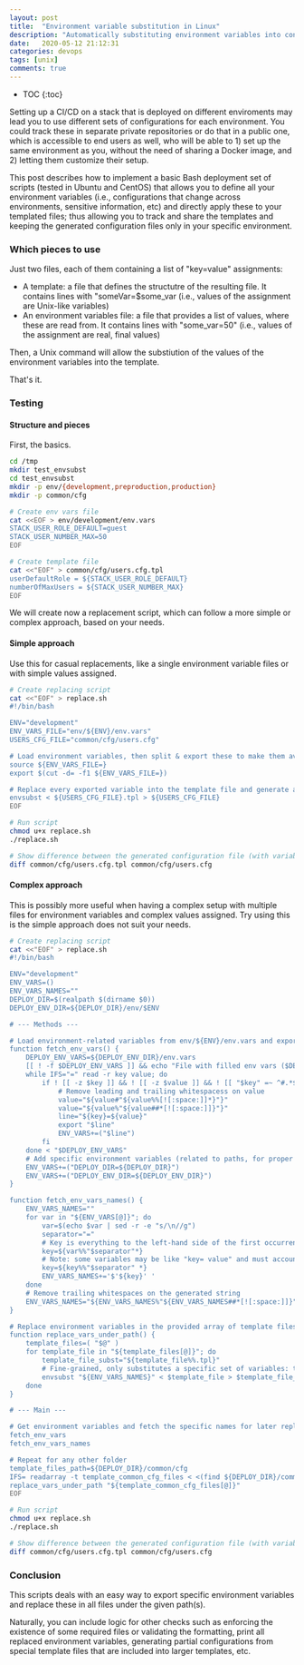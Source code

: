 ```yaml
---
layout: post
title:  "Environment variable substitution in Linux"
description: "Automatically substituting environment variables into configuration files"
date:   2020-05-12 21:12:31
categories: devops
tags: [unix]
comments: true
---
```


* TOC
{:toc}

Setting up a CI/CD on a stack that is deployed on different enviroments may lead you to use different sets of configurations for each environment. You could track these in separate private repositories or do that in a public one, which is accessible to end users as well, who will be able to 1) set up the same environment as you, without the need of sharing a Docker image, and 2) letting them customize their setup.

This post describes how to implement a basic Bash deployment set of scripts (tested in Ubuntu and CentOS) that allows you to define all your environment variables (i.e., configurations that change across environments, sensitive information, etc) and directly apply these to your templated files; thus allowing you to track and share the templates and keeping the generated configuration files only in your specific environment.

<!--more-->

### Which pieces to use

Just two files, each of them containing a list of "key=value" assignments:
 * A template: a file that defines the structutre of the resulting file. It contains lines with "someVar=$some_var (i.e., values of the assignment are Unix-like variables)
 * An environment variables file: a file that provides a list of values, where these are read from. It contains lines with "some_var=50" (i.e., values of the assignment are real, final values)

Then, a Unix command will allow the substiution of the values of the environment variables into the template.

That's it.

### Testing

#### Structure and pieces

First, the basics.

```bash
cd /tmp
mkdir test_envsubst
cd test_envsubst
mkdir -p env/{development,preproduction,production}
mkdir -p common/cfg

# Create env vars file
cat <<EOF > env/development/env.vars
STACK_USER_ROLE_DEFAULT=guest
STACK_USER_NUMBER_MAX=50
EOF

# Create template file
cat <<"EOF" > common/cfg/users.cfg.tpl
userDefaultRole = ${STACK_USER_ROLE_DEFAULT}
numberOfMaxUsers = ${STACK_USER_NUMBER_MAX}
EOF
```

We will create now a replacement script, which can follow a more simple or complex approach, based on your needs.

#### Simple approach

Use this for casual replacements, like a single environment variable files or with simple values assigned.

```bash
# Create replacing script
cat <<"EOF" > replace.sh
#!/bin/bash

ENV="development"
ENV_VARS_FILE="env/${ENV}/env.vars"
USERS_CFG_FILE="common/cfg/users.cfg"

# Load environment variables, then split & export these to make them available
source ${ENV_VARS_FILE=}
export $(cut -d= -f1 ${ENV_VARS_FILE=})

# Replace every exported variable into the template file and generate a new output file
envsubst < ${USERS_CFG_FILE}.tpl > ${USERS_CFG_FILE}
EOF

# Run script
chmod u+x replace.sh
./replace.sh

# Show difference between the generated configuration file (with variables substitued) and the original template file
diff common/cfg/users.cfg.tpl common/cfg/users.cfg
```

#### Complex approach

This is possibly more useful when having a complex setup with multiple files for environment variables and complex values assigned. Try using this is the simple approach does not suit your needs.

```bash
# Create replacing script
cat <<"EOF" > replace.sh
#!/bin/bash

ENV="development"
ENV_VARS=()
ENV_VARS_NAMES=""
DEPLOY_DIR=$(realpath $(dirname $0))
DEPLOY_ENV_DIR=${DEPLOY_DIR}/env/$ENV

# --- Methods ---

# Load environment-related variables from env/${ENV}/env.vars and export them
function fetch_env_vars() {
    DEPLOY_ENV_VARS=${DEPLOY_ENV_DIR}/env.vars
    [[ ! -f $DEPLOY_ENV_VARS ]] && echo "File with filled env vars ($DEPLOY_ENV_VARS) not found" && exit
    while IFS="=" read -r key value; do
        if ! [[ -z $key ]] && ! [[ -z $value ]] && ! [[ "$key" =~ ^#.*$ ]]; then
            # Remove leading and trailing whitespacess on value
            value="${value#"${value%%[![:space:]]*}"}"
            value="${value%"${value##*[![:space:]]}"}"
            line="${key}=${value}"
            export "$line"
            ENV_VARS+=("$line")
        fi
    done < "$DEPLOY_ENV_VARS"
    # Add specific environment variables (related to paths, for proper replacement in files)
    ENV_VARS+=("DEPLOY_DIR=${DEPLOY_DIR}")
    ENV_VARS+=("DEPLOY_ENV_DIR=${DEPLOY_ENV_DIR}")
}

function fetch_env_vars_names() {
    ENV_VARS_NAMES=""
    for var in "${ENV_VARS[@]}"; do
        var=$(echo $var | sed -r -e "s/\n//g")
        separator="="
        # Key is everything to the left-hand side of the first occurrence of the separator
        key=${var%%"$separator"*}
        # Note: some variables may be like "key= value" and must account for the whitespace
        key=${key%%"$separator" *}
        ENV_VARS_NAMES+='$'${key}' '
    done
    # Remove trailing whitespaces on the generated string
    ENV_VARS_NAMES="${ENV_VARS_NAMES%"${ENV_VARS_NAMES##*[![:space:]]}"}"
}

# Replace environment variables in the provided array of template files
function replace_vars_under_path() {
    template_files=( "$@" )
    for template_file in "${template_files[@]}"; do
        template_file_subst="${template_file%%.tpl}"
        # Fine-grained, only substitutes a specific set of variables: the ones under env/${ENV}/envs.var
        envsubst "${ENV_VARS_NAMES}" < $template_file > $template_file_subst
    done
}

# --- Main ---

# Get environment variables and fetch the specific names for later replacement
fetch_env_vars
fetch_env_vars_names

# Repeat for any other folder
template_files_path=${DEPLOY_DIR}/common/cfg
IFS= readarray -t template_common_cfg_files < <(find ${DEPLOY_DIR}/common/cfg/ "*.tpl" -type f -print)
replace_vars_under_path "${template_common_cfg_files[@]}"
EOF

# Run script
chmod u+x replace.sh
./replace.sh

# Show difference between the generated configuration file (with variables substitued) and the original template file
diff common/cfg/users.cfg.tpl common/cfg/users.cfg
```

### Conclusion

This scripts deals with an easy way to export specific environment variables and replace these in all files under the given path(s).

Naturally, you can include logic for other checks such as enforcing the existence of some required files or validating the formatting, print all replaced environment variables, generating partial configurations from special template files that are included into larger templates, etc.
